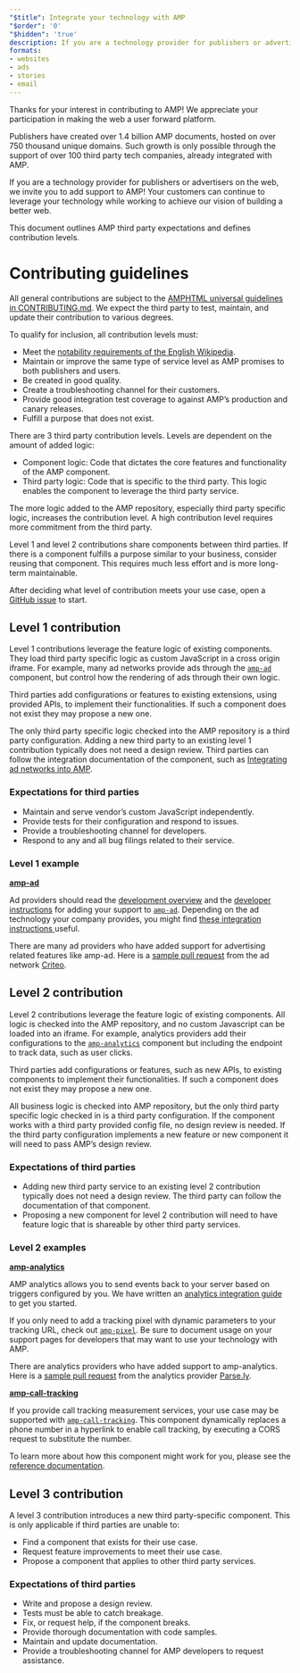 ```yaml
---
"$title": Integrate your technology with AMP
"$order": '0'
"$hidden": 'true'
description: If you are a technology provider for publishers or advertisers on the web, we invite you to add support to AMP so your customers can continue to leverage your technology and ...
formats:
- websites
- ads
- stories
- email
---
```


Thanks for your interest in contributing to AMP! We appreciate your participation in making the web a user forward platform.

Publishers have created over 1.4 billion AMP documents, hosted on over 750 thousand unique domains. Such growth is only possible through the support of over 100 third party tech companies, already integrated with AMP.

If you are a technology provider for publishers or advertisers on the web, we invite you to add support to AMP! Your customers can continue to leverage your technology while working to achieve our vision of building a better web.

This document outlines AMP third party expectations and defines contribution levels.

# Contributing guidelines

All general contributions are subject to the [AMPHTML universal guidelines in CONTRIBUTING.md](https://github.com/ampproject/amphtml/blob/master/CONTRIBUTING.md). We expect the third party to test, maintain, and update their contribution to various degrees.

To qualify for inclusion, all contribution levels must:

- Meet the [notability requirements of the English Wikipedia](https://en.wikipedia.org/wiki/Wikipedia:Notability).
- Maintain or improve the same type of service level as AMP promises to both publishers and users.
- Be created in good quality.
- Create a troubleshooting channel for their customers.
- Provide good integration test coverage to against AMP’s production and canary releases.
- Fulfill a purpose that does not exist.

There are 3 third party contribution levels. Levels are dependent on the amount of added logic:

- Component logic: Code that dictates the core features and functionality of the AMP component.
- Third party logic: Code that is specific to the third party. This logic enables the component to leverage the third party service.

The more logic added to the AMP repository, especially third party specific logic, increases the contribution level. A high contribution level requires more commitment from the third party.

Level 1 and level 2 contributions share components between third parties. If there is a component fulfills a purpose similar to your business, consider reusing that component. This requires much less effort and is more long-term maintainable.

After deciding what level of contribution meets your use case, open a [GitHub issue](https://github.com/ampproject/amphtml/issues/new) to start.

## Level 1 contribution

Level 1 contributions leverage the feature logic of existing components. They load third party specific logic as custom JavaScript in a cross origin iframe. For example, many ad networks provide ads through the [`amp-ad`](../../../components/reference/amp-ad.md) component, but control how the rendering of ads through their own logic.

Third parties add configurations or features to existing extensions, using provided APIs, to implement their functionalities. If such a component does not exist they may propose a new one.

The only third party specific logic checked into the AMP repository is a third party configuration. Adding a new third party to an existing level 1 contribution typically does not need a design review. Third parties can follow the integration documentation of the component, such as [Integrating ad networks into AMP](https://github.com/ampproject/amphtml/blob/master/ads/README.md).

### Expectations for third parties

- Maintain and serve vendor’s custom JavaScript independently.
- Provide tests for their configuration and respond to issues.
- Provide a troubleshooting channel for developers.
- Respond to any and all bug filings related to their service.

### Level 1 example

[**amp-ad**](../../../components/reference/amp-ad.md)

Ad providers should read the [development overview](https://github.com/ampproject/amphtml/tree/master/ads#overview) and the [developer instructions](https://github.com/ampproject/amphtml/tree/master/ads#developer-guidelines-for-a-pull-request) for adding your support to [`amp-ad`](../../../components/reference/amp-ad.md). Depending on the ad technology your company provides, you might find [these integration instructions ](/content/amp-dev/documentation/guides-and-tutorials/contribute/vendor-contributions/ad-integration-guide.md?format=ads)useful.

There are many ad providers who have added support for advertising related features like amp-ad. Here is a [sample pull request](https://github.com/ampproject/amphtml/pull/2299) from the ad network [Criteo](https://github.com/ampproject/amphtml/blob/master/ads/criteo.md).

## Level 2 contribution

Level 2 contributions leverage the feature logic of existing components. All logic is checked into the AMP repository, and no custom Javascript can be loaded into an iframe. For example, analytics providers add their configurations to the [`amp-analytics`](../../../components/reference/amp-analytics.md) component but including the endpoint to track data, such as user clicks.

Third parties add configurations or features, such as new APIs, to existing components to implement their functionalities. If such a component does not exist they may propose a new one.

All business logic is checked into AMP repository, but the only third party specific logic checked in is a third party configuration. If the component works with a third party provided config file, no design review is needed. If the third party configuration implements a new feature or new component it will need to pass AMP’s design review.

### Expectations of third parties

- Adding new third party service to an existing level 2 contribution typically does not need a design review. The third party can follow the documentation of that component.
- Proposing a new component for level 2 contribution will need to have feature logic that is shareable by other third party services.

### Level 2 examples

[**amp-analytics**](../../../components/reference/amp-analytics.md)

AMP analytics allows you to send events back to your server based on triggers configured by you. We have written an [analytics integration guide ](../../optimize-measure/configure-analytics/index.md)to get you started.

If you only need to add a tracking pixel with dynamic parameters to your tracking URL, check out [`amp-pixel`](../../../components/reference/amp-pixel.md). Be sure to document usage on your support pages for developers that may want to use your technology with AMP.

There are analytics providers who have added support to amp-analytics. Here is a [sample pull request](https://github.com/ampproject/amphtml/pull/1595) from the analytics provider [Parse.ly](https://www.parsely.com/help/integration/google-amp/).

[**amp-call-tracking**](../../../components/reference/amp-call-tracking.md)

If you provide call tracking measurement services, your use case may be supported with [`amp-call-tracking`](../../../components/reference/amp-call-tracking.md). This component dynamically replaces a phone number in a hyperlink to enable call tracking, by executing a CORS request to substitute the number.

To learn more about how this component might work for you, please see the [reference documentation](../../../components/reference/amp-call-tracking.md).

## Level 3 contribution

A level 3 contribution introduces a new third party-specific component. This is only applicable if third parties are unable to:

- Find a component that exists for their use case.
- Request feature improvements to meet their use case.
- Propose a component that applies to other third party services.

### Expectations of third parties

- Write and propose a design review.
- Tests must be able to catch breakage.
- Fix, or request help, if the component breaks.
- Provide thorough documentation with code samples.
- Maintain and update documentation.
- Provide a troubleshooting channel for AMP developers to request assistance.
